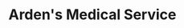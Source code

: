 ---
title: "Arden's Medical Service"
url: /seminole/ardens-medical-service/
shop: medical supply
---
